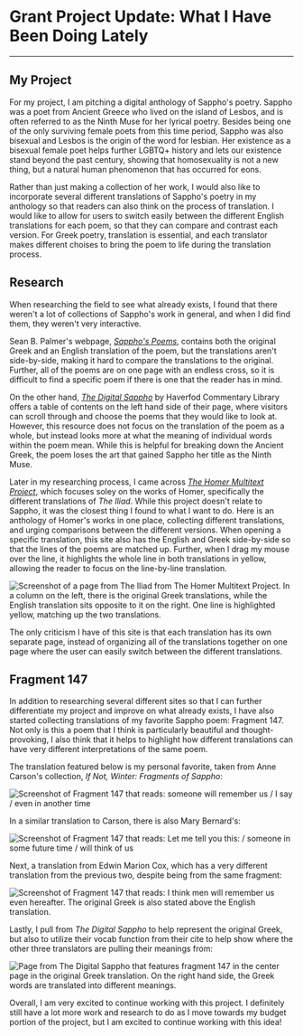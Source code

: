 # Grant Project Update: What I Have Been Doing Lately 

--- 

## My Project

For my project, I am pitching a digital anthology of Sappho's poetry. Sappho was a poet from Ancient Greece who lived on the island of Lesbos, and is often referred to as the Ninth Muse for her lyrical poetry. Besides being one of the only surviving female poets from this time period, Sappho was also bisexual and Lesbos is the origin of the word for lesbian. Her existence as a bisexual female poet helps further LGBTQ+ history and lets our existence stand beyond the past century, showing that homosexuality is not a new thing, but a natural human phenomenon that has occurred for eons. 

Rather than just making a collection of her work, I would also like to incorporate several different translations of Sappho's poetry in my anthology so that readers can also think on the process of translation. I would like to allow for users to switch easily between the different English translations for each poem, so that they can compare and contrast each version. For Greek poetry, translation is essential, and each translator makes different choises to bring the poem to life during the translation process. 

## Research 

When researching the field to see what already exists, I found that there weren't a lot of collections of Sappho's work in general, and when I did find them, they weren't very interactive. 

Sean B. Palmer's webpage, [*Sappho's Poems*](http://inamidst.com/stuff/sappho/), contains both the original Greek and an English translation of the poem, but the translations aren't side-by-side, making it hard to compare the translations to the original. Further, all of the poems are on one page with an endless cross, so it is difficult to find a specific poem if there is one that the reader has in mind. 

On the other hand, [*The Digital Sappho*](https://digitalsappho.org/fragments/fr118-168/) by Haverfod Commentary Library offers a table of contents on the left hand side of their page, where visitors can scroll through and choose the poems that they would like to look at. However, this resource does not focus on the translation of the poem as a whole, but instead looks more at what the meaning of individual words within the poem mean. While this is helpful for breaking down the Ancient Greek, the poem loses the art that gained Sappho her title as the Ninth Muse. 

Later in my researching process, I came across [*The Homer Multitext Project*](http://www.homermultitext.org/), which focuses soley on the works of Homer, specifically the different translations of *The Iliad*. While this project doesn't relate to Sappho, it was the closest thing I found to what I want to do. Here is an anthology of Homer's works in one place, collecting different translations, and urging comparisons between the different versions. When opening a specific translation, this site also has the English and Greek side-by-side so that the lines of the poems are matched up. Further, when I drag my mouse over the line, it highlights the whole line in both translations in yellow, allowing the reader to focus on the line-by-line translation. 

![Screenshot of a page from The Iliad from The Homer Multitext Project. In a column on the left, there is the original Greek translations, while the English translation sits opposite to it on the right. One line is highlighted yellow, matching up the two translations.](http://crernst25.github.io/crernst25/images/the-homer-multitext-project.png)

The only criticism I have of this site is that each translation has its own separate page, instead of organizing all of the translations together on one page where the user can easily switch between the different translations. 

## Fragment 147 

In addition to researching several different sites so that I can further differentiate my project and improve on what already exists, I have also started collecting translations of my favorite Sappho poem: Fragment 147. Not only is this a poem that I think is particularly beautiful and thought-provoking, I also think that it helps to highlight how different translations can have very different interpretations of the same poem. 

The translation featured below is my personal favorite, taken from Anne Carson's collection, *If Not, Winter: Fragments of Sappho*: 

![Screenshot of Fragment 147 that reads: someone will remember us / I say / even in another time](http://crernst25.github.io/crernst25/images/carson-translation.png) 

In a similar translation to Carson, there is also Mary Bernard's: 

![Screenshot of Fragment 147 that reads: Let me tell you this: / someone in some future time / will think of us](http://crernst25.github.io/crernst25/images/mary-bernard-translation.png)

Next, a translation from Edwin Marion Cox, which has a very different translation from the previous two, despite being from the same fragment: 

![Screenshot of Fragment 147 that reads: I think men will remember us even hereafter. The original Greek is also stated above the English translation.](http://crernst25.github.io/crernst25/images/cox-translation.png)

Lastly, I pull from *The Digital Sappho* to help represent the original Greek, but also to utilize their vocab function from their cite to help show where the other three translators are pulling their meanings from: 

![Page from The Digital Sappho that features fragment 147 in the center page in the original Greek translation. On the right hand side, the Greek words are translated into different meanings.](http://crernst25.github.io/crernst25/images/the-digital-sappho-translation.png)

Overall, I am very excited to continue working with this project. I definitely still have a lot more work and research to do as I move towards my budget portion of the project, but I am excited to continue working with this idea! 
